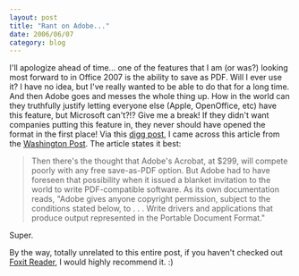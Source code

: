 ```yaml
---
layout: post
title: "Rant on Adobe..."
date: 2006/06/07
category: blog
---
```


I'll apologize ahead of time... one of the features that I am (or was?) looking most forward to in Office 2007 is the ability to save as PDF. Will I ever use it? I have no idea, but I've really wanted to be able to do that for a long time. And then Adobe goes and messes the whole thing up. How in the world can they truthfully justify letting everyone else (Apple, OpenOffice, etc) have this feature, but Microsoft can't?!? Give me a break! If they didn't want companies putting this feature in, they never should have opened the format in the first place! Via this [digg post](http://digg.com/software/Why_the_Adobe_and_Microsoft_Deal_Fell_Through), I came across this article from the [Washington Post](http://www.washingtonpost.com/wp-dyn/content/article/2006/06/05/AR2006060501315.html?nav=rss_technology). The article states it best:

> Then there's the thought that Adobe's Acrobat, at $299, will compete poorly with any free save-as-PDF option. But Adobe had to have foreseen that possibility when it issued a blanket invitation to the world to write PDF-compatible software. As its own documentation reads, "Adobe gives anyone copyright permission, subject to the conditions stated below, to . . . Write drivers and applications that produce output represented in the Portable Document Format."

Super.

By the way, totally unrelated to this entire post, if you haven't checked out [Foxit Reader](http://www.foxitsoftware.com/pdf/rd_intro.php), I would highly recommend it. :)

